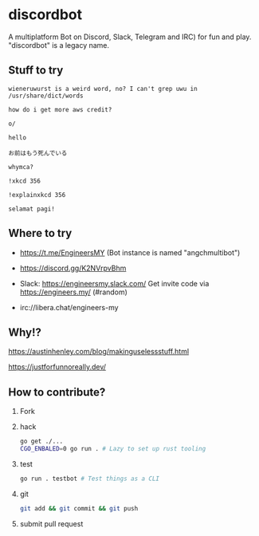 # discordbot

A multiplatform Bot on Discord, Slack, Telegram and IRC) for fun and play. "discordbot" is a legacy name.

## Stuff to try

`wieneruwurst is a weird word, no? I can't grep uwu in /usr/share/dict/words`

`how do i get more aws credit?`

`o/`

`hello`

`お前はもう死んでいる`

`whymca?`

`!xkcd 356`

`!explainxkcd 356`

`selamat pagi!`

## Where to try

* <https://t.me/EngineersMY> (Bot instance is named "angchmultibot")

* <https://discord.gg/K2NVrpvBhm>

* Slack: <https://engineersmy.slack.com/> Get invite code via <https://engineers.my/> (#random)

* irc://libera.chat/engineers-my

## Why!?

<https://austinhenley.com/blog/makinguselessstuff.html>

<https://justforfunnoreally.dev/>

## How to contribute?

1. Fork

2. hack

    ```bash
    go get ./...
    CGO_ENBALED=0 go run . # Lazy to set up rust tooling
    ```

3. test

    ```bash
    go run . testbot # Test things as a CLI
    ```

4. git

    ```bash
    git add && git commit && git push
    ```

5. submit pull request
